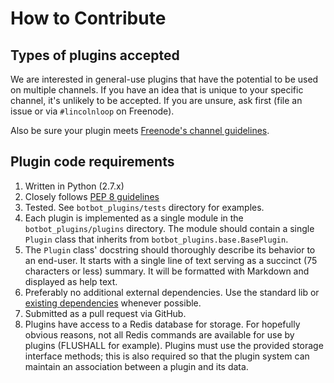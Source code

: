 # How to Contribute

## Types of plugins accepted

We are interested in general-use plugins that have the potential to be used on multiple channels. If you have an idea that is unique to your specific channel, it's unlikely to be accepted. If you are unsure, ask first (file an issue or via `#lincolnloop` on Freenode).

Also be sure your plugin meets [Freenode's channel guidelines](http://freenode.net/channel_guidelines.shtml).

## Plugin code requirements

1. Written in Python (2.7.x)
2. Closely follows [PEP 8 guidelines](http://www.python.org/dev/peps/pep-0008/)
3. Tested. See `botbot_plugins/tests` directory for examples.
4. Each plugin is implemented as a single module in the `botbot_plugins/plugins` directory. The module should contain a single `Plugin` class that inherits from `botbot_plugins.base.BasePlugin`.
5. The `Plugin` class' docstring should thoroughly describe its behavior to an end-user. It starts with a single line of text serving as a succinct (75 characters or less) summary. It will be formatted with Markdown and displayed as help text.
6. Preferably no additional external dependencies. Use the standard lib or [existing dependencies](https://github.com/lincolnloop/botbotme-plugins/blob/master/setup.py) whenever possible.
7. Submitted as a pull request via GitHub.
8. Plugins have access to a Redis database for storage. For hopefully obvious reasons, not all Redis commands are available for use by plugins (FLUSHALL for example). Plugins must use the provided storage interface methods; this is also required so that the plugin system can maintain an association between a plugin and its data.
